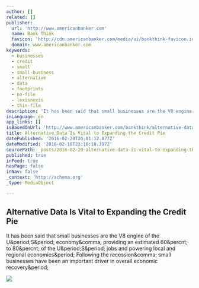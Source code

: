 ```yaml
---
author: []
related: []
publisher:
  url: 'http://www.americanbanker.com'
  name: Bank Think
  favicon: 'http://cdn.americanbanker.com/media/ui/bankthink-favicon.ico'
  domain: www.americanbanker.com
keywords:
  - businesses
  - credit
  - small
  - small-business
  - alternative
  - data
  - footprints
  - no-file
  - lexisnexis
  - thin-file
description: 'It has been said that small businesses are the V8 engine of the U.S. economy, providing an estimated 60% to 80% of the U.S. jobs and powering local and regional economies. Following the recession, small businesses have been an important driver in overall economic recovery.'
inLanguage: en
app_links: []
isBasedOnUrl: 'http://www.americanbanker.com/bankthink/alternative-data-is-vital-to-expanding-the-credit-pie-1079360-1.html?utm_medium=email&ET=americanbanker:e4986477:a:&utm_source=newsletter&utm_campaign=-feb%2018%202016&st=email&eid=12a6d4d069cd56cfddaa391c24eb7042'
title: Alternative Data Is Vital to Expanding the Credit Pie
datePublished: '2016-02-20T20:01:12.877Z'
dateModified: '2016-02-18T23:10:18.397Z'
sourcePath: _posts/2016-02-20-alternative-data-is-vital-to-expanding-the-credit-pie.md
published: true
inFeed: true
hasPage: false
inNav: false
_context: 'http://schema.org'
_type: MediaObject

---
```

<article style=""><h1>Alternative Data Is Vital to Expanding the Credit Pie</h1><p>It has been said that small businesses are the V8 engine of the U&amp;period;S&amp;period; economy&amp;comma; providing an estimated 60&amp;percnt; to 80&amp;percnt; of the U&amp;period;S&amp;period; jobs and powering local and regional economies&amp;period; Following the recession&amp;comma; small businesses have been an important driver in overall economic recovery&amp;period;</p><img src="http://cdn.americanbanker.com/media/newspics/ab020816-dick-evans-frost-580.jpg" /></article>